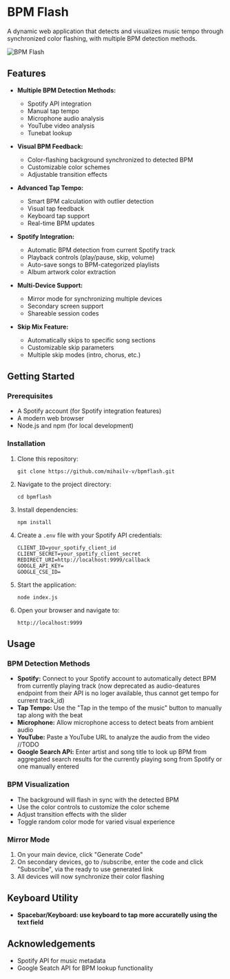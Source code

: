 # BPM Flash

A dynamic web application that detects and visualizes music tempo through synchronized color flashing, with multiple BPM detection methods.

![BPM Flash](https://github.com/mihailv-v/bpmflash/raw/main/pb/images/bpm-flash-preview.png)

## Features

- **Multiple BPM Detection Methods:**

  - Spotify API integration
  - Manual tap tempo
  - Microphone audio analysis
  - YouTube video analysis
  - Tunebat lookup
- **Visual BPM Feedback:**

  - Color-flashing background synchronized to detected BPM
  - Customizable color schemes
  - Adjustable transition effects
- **Advanced Tap Tempo:**

  - Smart BPM calculation with outlier detection
  - Visual tap feedback
  - Keyboard tap support
  - Real-time BPM updates
- **Spotify Integration:**

  - Automatic BPM detection from current Spotify track
  - Playback controls (play/pause, skip, volume)
  - Auto-save songs to BPM-categorized playlists
  - Album artwork color extraction
- **Multi-Device Support:**

  - Mirror mode for synchronizing multiple devices
  - Secondary screen support
  - Shareable session codes
- **Skip Mix Feature:**

  - Automatically skips to specific song sections
  - Customizable skip parameters
  - Multiple skip modes (intro, chorus, etc.)

## Getting Started

### Prerequisites

- A Spotify account (for Spotify integration features)
- A modern web browser
- Node.js and npm (for local development)

### Installation

1. Clone this repository:

   ```
   git clone https://github.com/mihailv-v/bpmflash.git
   ```
2. Navigate to the project directory:

   ```
   cd bpmflash
   ```
3. Install dependencies:

   ```
   npm install
   ```
4. Create a `.env` file with your Spotify API credentials:

   ```
   CLIENT_ID=your_spotify_client_id
   CLIENT_SECRET=your_spotify_client_secret
   REDIRECT_URI=http://localhost:9999/callback
   GOOGLE_API_KEY=
   GOOGLE_CSE_ID=
   ```
5. Start the application:

   ```
   node index.js
   ```
6. Open your browser and navigate to:

   ```
   http://localhost:9999
   ```

## Usage

### BPM Detection Methods

- **Spotify:** Connect to your Spotify account to automatically detect BPM from currently playing track (now deprecated as audio-deatures endpoint from their API is no loger available, thus cannot get tempo for current track_id)
- **Tap Tempo:** Use the "Tap in the tempo of the music" button to manually tap along with the beat
- **Microphone:** Allow microphone access to detect beats from ambient audio
- **YouTube:** Paste a YouTube URL to analyze the audio from the video //TODO
- **Google Search APi:** Enter artist and song title to look up BPM from aggregated search results for the currently playing song from Spotify or one manually entered

### BPM Visualization

- The background will flash in sync with the detected BPM
- Use the color controls to customize the color scheme
- Adjust transition effects with the slider
- Toggle random color mode for varied visual experience

### Mirror Mode

1. On your main device, click "Generate Code"
2. On secondary devices, go to /subscribe, enter the code and click "Subscribe", via the ready to use generated link
3. All devices will now synchronize their color flashing

## Keyboard Utility

- **Spacebar/Keyboard: use keyboard to tap more accuratelly using the text field**

## Acknowledgements

- Spotify API for music metadata
- Google Seatch API for BPM lookup functionality
